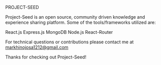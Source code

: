 

PROJECT-SEED

Project-Seed is an open source, community driven knowledge and experience sharing platform. Some of the tools/frameworks utilized are:

React.js
Express.js
MongoDB
Node.js
React-Router


For technical questions or contributions please contact me at markhinojosa1212@gmail.com

Thanks for checking out Project-Seed!